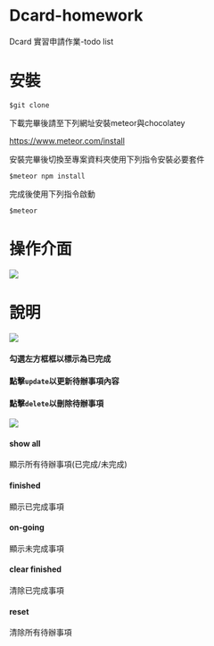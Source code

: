 # Dcard-homework
Dcard 實習申請作業-todo list

# 安裝
    $git clone

下載完畢後請至下列網址安裝meteor與chocolatey

https://www.meteor.com/install

安裝完畢後切換至專案資料夾使用下列指令安裝必要套件

    $meteor npm install
    
完成後使用下列指令啟動

    $meteor
    
# 操作介面

![](https://i.imgur.com/BoOstC0.png)

# 說明

![](https://i.imgur.com/GYj2NjM.png)
#### 勾選左方框框以標示為已完成
#### 點擊`update`以更新待辦事項內容
#### 點擊`delete`以刪除待辦事項

![](https://i.imgur.com/yAzKooV.png)

#### show all
顯示所有待辦事項(已完成/未完成)
#### finished
顯示已完成事項
#### on-going
顯示未完成事項
#### clear finished
清除已完成事項
#### reset
清除所有待辦事項
